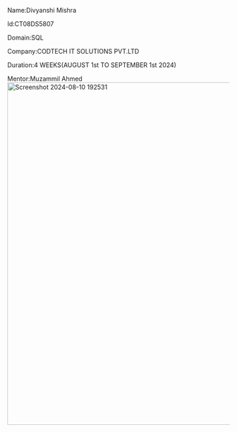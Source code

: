 Name:Divyanshi Mishra 

Id:CT08DS5807

Domain:SQL

Company:CODTECH IT SOLUTIONS PVT.LTD

Duration:4 WEEKS(AUGUST 1st TO SEPTEMBER 1st 2024)

Mentor:Muzammil Ahmed
<img width="775" alt="Screenshot 2024-08-10 192531" src="https://github.com/user-attachments/assets/cbe85212-cb84-4c6f-ab5f-9960500f3bb0">

